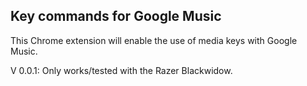 ## Key commands for Google Music

This Chrome extension will enable the use of media keys with Google Music.

V 0.0.1: Only works/tested with the Razer Blackwidow.
